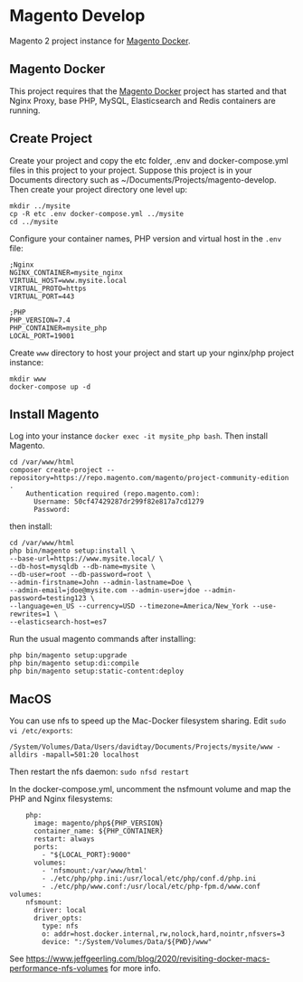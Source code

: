 # Magento Develop
Magento 2 project instance for [Magento Docker](https://github.com/davidtay/magento-docker).

## Magento Docker
This project requires that the [Magento Docker](https://github.com/davidtay/magento-docker) 
project has started and that Nginx Proxy, base PHP, MySQL, Elasticsearch and Redis containers are running.

## Create Project
Create your project and copy the etc folder, .env and docker-compose.yml files in this project to your project. 
Suppose this project is in your Documents directory such as ~/Documents/Projects/magento-develop. Then create 
your project directory one level up:

```
mkdir ../mysite
cp -R etc .env docker-compose.yml ../mysite
cd ../mysite
```

Configure your container names, PHP version and virtual host in the `.env` file:

```
;Nginx
NGINX_CONTAINER=mysite_nginx
VIRTUAL_HOST=www.mysite.local
VIRTUAL_PROTO=https
VIRTUAL_PORT=443

;PHP 
PHP_VERSION=7.4
PHP_CONTAINER=mysite_php
LOCAL_PORT=19001
```

Create `www` directory to host your project and start up your nginx/php project instance:

```
mkdir www
docker-compose up -d
```

## Install Magento
Log into your instance `docker exec -it mysite_php bash`. Then install Magento.

```
cd /var/www/html
composer create-project --repository=https://repo.magento.com/magento/project-community-edition .
    Authentication required (repo.magento.com):
      Username: 50cf47429287dr299f82e817a7cd1279
      Password: 
```

then install:

```
cd /var/www/html
php bin/magento setup:install \
--base-url=https://www.mysite.local/ \
--db-host=mysqldb --db-name=mysite \
--db-user=root --db-password=root \
--admin-firstname=John --admin-lastname=Doe \
--admin-email=jdoe@mysite.com --admin-user=jdoe --admin-password=testing123 \
--language=en_US --currency=USD --timezone=America/New_York --use-rewrites=1 \
--elasticsearch-host=es7
```

Run the usual magento commands after installing:

```
php bin/magento setup:upgrade
php bin/magento setup:di:compile
php bin/magento setup:static-content:deploy 
```

## MacOS
You can use nfs to speed up the Mac-Docker filesystem sharing. Edit
`sudo vi /etc/exports`: 

```
/System/Volumes/Data/Users/davidtay/Documents/Projects/mysite/www -alldirs -mapall=501:20 localhost
```

Then restart the nfs daemon: `sudo nfsd restart`

In the docker-compose.yml, uncomment the nsfmount volume and map the PHP and Nginx filesystems:

```
    php: 
      image: magento/php${PHP_VERSION}
      container_name: ${PHP_CONTAINER}
      restart: always
      ports: 
        - "${LOCAL_PORT}:9000"
      volumes:
        - 'nfsmount:/var/www/html'
        - ./etc/php/php.ini:/usr/local/etc/php/conf.d/php.ini
        - ./etc/php/www.conf:/usr/local/etc/php-fpm.d/www.conf
volumes:
    nfsmount:
      driver: local
      driver_opts:
        type: nfs
        o: addr=host.docker.internal,rw,nolock,hard,nointr,nfsvers=3
        device: ":/System/Volumes/Data/${PWD}/www"
```

See https://www.jeffgeerling.com/blog/2020/revisiting-docker-macs-performance-nfs-volumes for more info.